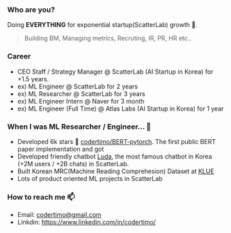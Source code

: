 ### Who are you?

Doing **EVERYTHING** for exponential startup(ScatterLab) growth 🚀.

> Building BM, Managing metrics, Recruting, IR, PR, HR etc..


### Career

- CEO Staff / Strategy Manager @ ScatterLab (AI Startup in Korea) for +1.5 years.
- ex) ML Engineer @ ScatterLab for 2 years
- ex) ML Researcher @ ScatterLab for 3 years
- ex) ML Engineer Intern @ Naver for 3 month
- ex) ML Engineer (Full Time) @ Atlas Labs (AI Startup in Korea) for 1 year

### When I was ML Researcher / Engineer... 🔭 

- Developed 6k stars 🌟 [codertimo/BERT-pytorch](https://github.com/codertimo/BERT-pytorch). The first public BERT paper implementation and got 
- Developed friendly chatbot [Luda](https://luda.ai/), the most famous chatbot in Korea (+2M users / +2B chats) in ScatterLab.
- Built Korean MRC(Machine Reading Comprehesion) Dataset at [KLUE](https://klue-benchmark.com/) 
- Lots of product oriented ML projects in ScatterLab

### How to reach me 📫

- Email: [codertimo@gmail.com](mailto:codertimo@gmail.com)
- Linkdin: https://www.linkedin.com/in/codertimo/

